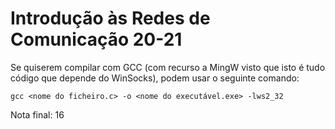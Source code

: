# Introdução às Redes de Comunicação 20-21

Se quiserem compilar com GCC (com recurso a MingW visto que isto é tudo código que depende do WinSocks), podem usar o seguinte comando:

`gcc <nome do ficheiro.c> -o <nome do executável.exe> -lws2_32`

Nota final: 16
